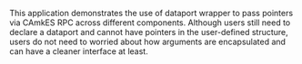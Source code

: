 <!--
     Copyright 2017, Data61, CSIRO (ABN 41 687 119 230)

     SPDX-License-Identifier: CC-BY-SA-4.0
-->

This application demonstrates the use of dataport wrapper to pass pointers via CAmkES RPC
across different components. Although users still need to declare a dataport and cannot
have pointers in the user-defined structure, users do not need to worried about how
arguments are encapsulated and can have a cleaner interface at least.
